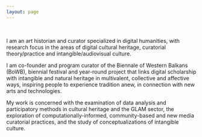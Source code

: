 ```yaml
---
layout: page
---
```


<br>

I am an art historian and curator specialized in digital humanities, with research focus in the areas of digital cultural heritage, curatorial theory/practice and intangible/audiovisual culture.

I am co-founder and program curator of the Biennale of Western Balkans (BoWB), biennial festival and year-round project that links digital scholarship with intangible and natural heritage in multivalent, collective and affective ways, inspiring people to experience tradition anew, in connection with new arts and technologies.

My work is concerned with the examination of data analysis and participatory methods in cultural heritage and the GLAM sector, the exploration of computationally-informed, community-based and new media curatorial practices, and the study of conceptualizations of intangible culture.



